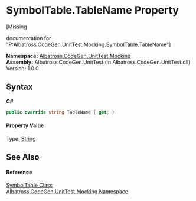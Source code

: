 # SymbolTable.TableName Property 
 

\[Missing <summary> documentation for "P:Albatross.CodeGen.UnitTest.Mocking.SymbolTable.TableName"\]

**Namespace:**&nbsp;<a href="2F2D61B8.md">Albatross.CodeGen.UnitTest.Mocking</a><br />**Assembly:**&nbsp;Albatross.CodeGen.UnitTest (in Albatross.CodeGen.UnitTest.dll) Version: 1.0.0

## Syntax

**C#**<br />
``` C#
public override string TableName { get; }
```


#### Property Value
Type: <a href="http://msdn2.microsoft.com/en-us/library/s1wwdcbf" target="_blank">String</a>

## See Also


#### Reference
<a href="D01C8340.md">SymbolTable Class</a><br /><a href="2F2D61B8.md">Albatross.CodeGen.UnitTest.Mocking Namespace</a><br />